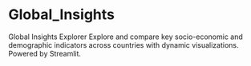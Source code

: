 # Global_Insights
Global Insights Explorer Explore and compare key socio-economic and demographic indicators across countries with dynamic visualizations. Powered by Streamlit.
